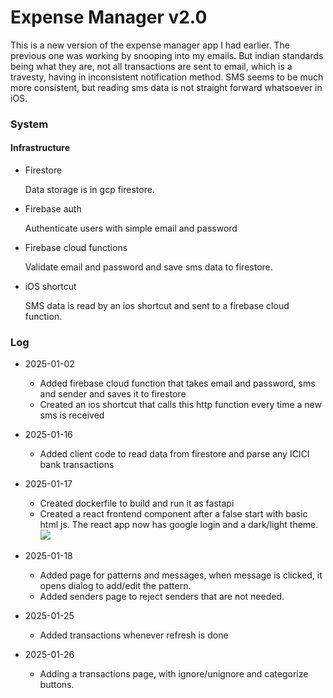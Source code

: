 # Expense Manager v2.0

This is a new version of the expense manager app I had earlier. The previous one was working by snooping into my emails.
But indian standards being what they are, not all transactions are sent to email, which is a travesty, having in inconsistent notification method.
SMS seems to be much more consistent, but reading sms data is not straight forward whatsoever in iOS.

### System

#### Infrastructure

- Firestore

    Data storage is in gcp firestore.

- Firebase auth

    Authenticate users with simple email and password

- Firebase cloud functions

    Validate email and password and save sms data to firestore.

- iOS shortcut

    SMS data is read by an ios shortcut and sent to a firebase cloud function.

### Log

- 2025-01-02
    - Added firebase cloud function that takes email and password, sms and sender and saves it to firestore
    - Created an ios shortcut that calls this http function every time a new sms is received

- 2025-01-16
    - Added client code to read data from firestore and parse any ICICI bank transactions

- 2025-01-17
    - Created dockerfile to build and run it as fastapi
    - Created a react frontend component after a false start with basic html js. The react app now has google login and a dark/light theme.
    ![](https://i.imgur.com/EkMXPq2.png)

- 2025-01-18
    - Added page for patterns and messages, when message is clicked, it opens dialog to add/edit the pattern.
    - Added senders page to reject senders that are not needed.

- 2025-01-25
    - Added transactions whenever refresh is done

- 2025-01-26
    - Adding a transactions page, with ignore/unignore and categorize buttons.
